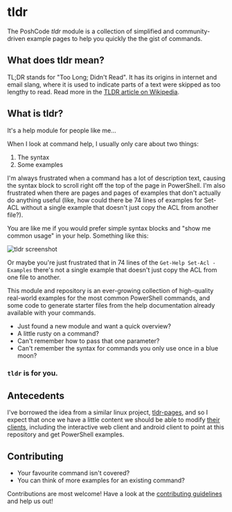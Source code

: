 # tldr

The PoshCode *tldr* module is a collection of simplified and community-driven example pages to help you quickly the the gist of commands.

## What does tldr mean?

TL;DR stands for "Too Long; Didn't Read".
It has its origins in internet and email slang, where it is used to indicate parts of a text were skipped as too lengthy to read.
Read more in the [TLDR article on Wikipedia](https://en.wikipedia.org/wiki/TL;DR).

## What is tldr?

It's a help module for people like me...

When I look at command help, I usually only care about two things: 

1. The syntax
2. Some examples

I'm always frustrated when a command has a lot of description text, causing the syntax block to scroll right off the top of the page in PowerShell.  I'm also frustrated when there are pages and pages of examples that don't actually do anything useful (like, how could there be 74 lines of examples for Set-ACL without a single example that doesn't just copy the ACL from another file?).

You are like me if you would prefer simple syntax blocks and "show me common usage" in your help. Something like this:

![tldr screenshot](http://raw.github.com/poshcode/tldr/gh-pages/images/screenshot.png)

Or maybe you're just frustrated that in 74 lines of the `Get-Help Set-Acl -Examples` there's not a single example that doesn't just copy the ACL from one file to another.

This module and repository is an ever-growing collection of high-quality real-world examples for the most common PowerShell commands, and some code to generate starter files from the help documentation already available with your commands.

* Just found a new module and want a quick overview? 
* A little rusty on a command?
* Can't remember how to pass that one parameter?
* Can't remember the syntax for commands you only use once in a blue moon?

### `tldr` is for you.

## Antecedents

I've borrowed the idea from a similar linux project, [tldr-pages](http://tldr-pages.github.io/), and so I expect that once we have a little content we should be able to modify [their clients](https://github.com/tldr-pages/tldr#clients), including the interactive web client and android client to point at this repository and get PowerShell examples.

## Contributing

- Your favourite command isn't covered?
- You can think of more examples for an existing command?

Contributions are most welcome!
Have a look at the [contributing guidelines](CONTRIBUTING.md)
and help us out!
